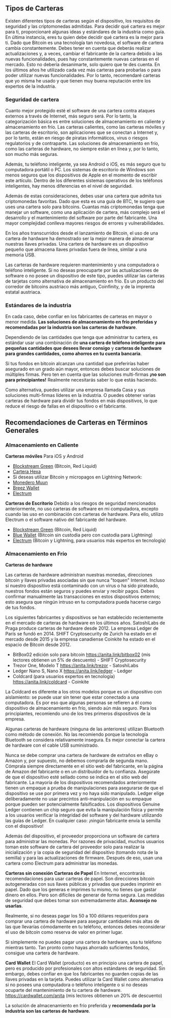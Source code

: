 ## Tipos de Carteras

Existen diferentes tipos de carteras según el dispositivo, los requisitos de seguridad y las criptomonedas admitidas. Para decidir qué cartera es mejor para ti, proporcionaré algunas ideas y estándares de la industria como guía. En última instancia, eres tu quien debe decidir qué cartera es la mejor para ti. Dado que Bitcoin es una tecnología tan novedosa, el software de cartera cambia constantemente. Debes tener en cuenta que deberás realizar actualizaciones y, a veces, cambiar el fabricante de la cartera debido a las nuevas funcionalidades, pues hay constantemente nuevas carteras en el mercado. Esto no debería desanimarte, solo quiero que te des cuenta. En los últimos años he utilizado cada vez más carteras para probarlas o para poder utilizar nuevas funcionalidades. Por lo tanto, recomendaré carteras que yo misma he usado y que tienen muy buena reputación entre los expertos de la industria.

### Seguridad de cartera

Cuanto mejor protegido esté el software de una cartera contra ataques externos a través de Internet, más seguro será. Por lo tanto, la categorización básica es entre soluciones de almacenamiento en caliente y almacenamiento en frío. Las carteras calientes, como las carteras móviles y las carteras de escritorio, son aplicaciones que se conectan a Internet y, por lo tanto, están en riesgo de piratas informáticos, virus o riesgos regulatorios y de contraparte. Las soluciones de almacenamiento en frío, como las carteras de hardware, no siempre están en línea y, por lo tanto, son mucho más seguras.

Además, tu teléfono inteligente, ya sea Android o iOS, es más seguro que tu computadora portátil o PC. Los sistemas de escritorio de Windows son menos seguros que los dispositivos de Apple en el momento de escribir este artículo. Dentro de los diferentes sistemas operativos de los teléfonos inteligentes, hay menos diferencias en el nivel de seguridad.

Además de estas consideraciones, debes usar una cartera que admita tus criptomonedas favoritas. Dado que esta es una guía de BTC, te sugiero que uses una cartera solo para bitcoins. Cuantas más criptomonedas tenga que manejar un software, como una aplicación de cartera, más complejo será el desarrollo y el mantenimiento del software por parte del fabricante. Una mayor complejidad conlleva mayores riesgos de errores y vulnerabilidades.

En los años transcurridos desde el lanzamiento de Bitcoin, el uso de una cartera de hardware ha demostrado ser la mejor manera de almacenar nuestras llaves privadas. Una cartera de hardware es un dispositivo pequeño que almacena llaves privadas fuera de línea, similar a una memoria USB.

Las carteras de hardware requieren mantenimiento y una computadora o teléfono inteligente. Si no deseas preocuparte por las actualizaciones de software o no posee un dispositivo de este tipo, puedes utilizar las carteras de tarjetas como alternativa de almacenamiento en frío. Es un producto del corredor de bitcoins austriaco más antiguo, Coinfinity, y de la imprenta estatal austriaca.

### Estándares de la industria
En cada caso, debe confiar en los fabricantes de carteras en mayor o menor medida. **Las soluciones de almacenamiento en frío preferidas y recomendadas por la industria son las carteras de hardware**.

Dependiendo de las cantidades que tenga que administrar tu cartera, es estándar usar una combinación de **una cartera de teléfono inteligente para pequeñas cantidades que desees llevar consigo** y **carteras de hardware para grandes cantidades, como ahorros en tu cuenta bancaria**.

Si tus fondos en bitcoin alcanzan una cantidad que preferirías haber asegurado en un grado aún mayor, entonces debes buscar soluciones de múltiples firmas. Pero ten en cuenta que las soluciones multi-firmas **¡no son para principiantes!** Realmente necesitarás saber lo que estás haciendo.

Como alternativa, puedes utilizar una empresa llamada Casa y sus soluciones multi-firmas líderes en la industria. O puedes obtener varias carteras de hardware para dividir tus fondos en más dispositivos, lo que reduce el riesgo de fallas en el dispositivo o el fabricante.

## Recomendaciones de Carteras en Términos Generales

### Almacenamiento en Caliente

**Carteras móviles**
Para iOS y Android
* [Blockstream Green](https://blockstream.com/green/) (Bitcoin, Red Liquid)
* [Cartera Hexa](https://hexawallet.io/)
* Si deseas utilizar Bitcoin y micropagos en Lightning Network:
* [Monedero Muun](https://muun.com/)
* [Breez Wallet](https://breez.technology/)
* [Electrum](https://electrum.org)

**Carteras de Escritorio**
Debido a los riesgos de seguridad mencionados anteriormente, no uso carteras de software en mi computadora, excepto cuando las uso en combinación con carteras de hardware. Para ello, utilizo Electrum o el software nativo del fabricante del hardware.

* [Blockstream Green](https://blockstream.com/green/) (Bitcoin, Red Liquid)
* [Blue Wallet](https://bluewallet.io/) (Bitcoin sin custodia pero con custodia para Lightning)
* [Electrum](https://electrum.org) (Bitcoin y Lightning, para usuarios más expertos en tecnología)

### Almacenamiento en Frío
**Carteras de hardware**

Las carteras de hardware administran nuestras monedas, direcciones bitcoin y llaves privadas asociadas sin que nunca "toquen" Internet. Incluso si nuestro dispositivo está contaminado con un virus o ha sido pirateado, nuestros fondos están seguros y puedes enviar y recibir pagos. Debes confirmar manualmente las transacciones en estos dispositivos externos; esto asegura que ningún intruso en tu computadora pueda hacerse cargo de tus fondos.

Los siguientes fabricantes y dispositivos se han establecido recientemente en el mercado de carteras de hardware en los últimos años. SatoshiLabs de Praga produce carteras de hardware desde 2012. La empresa Ledger de París se fundó en 2014. SHIFT Cryptosecurity de Zurich ha estado en el mercado desde 2015 y la empresa canadiense Coinkite ha estado en el espacio de Bitcoin desde 2012.

* BitBox02 edición solo para bitcoin https://anita.link/bitbox02 (mis lectores obtienen un 5% de descuento) - SHIFT Cryptosecurity
* Trezor One, Modelo T https://anita.link/trezor - SatoshiLabs
* Ledger Nano S, Nano X https://anita.link/ledger - Ledger
* Coldcard (para usuarios expertos en tecnología) https://anita.link/coldcard - Coinkite

La Coldcard es diferente a los otros modelos porque es un dispositivo con aislamiento: se puede usar sin tener que estar conectado a una computadora. Es por eso que algunas personas se refieren a él como dispositivo de almacenamiento en frío, siendo aún más seguro. Para los principiantes, recomiendo uno de los tres primeros dispositivos de la empresa.

Algunas carteras de hardware (ninguna de las anteriores) utilizan Bluetooth como método de conexión. No las recomiendo porque la tecnología Bluetooth se considera relativamente insegura. Es mejor conectar la cartera de hardware con el cable USB suministrado.

Nunca se debe comprar una cartera de hardware de extraños en eBay o Amazon y, por supuesto, no debemos comprarla de segunda mano. Cómprala siempre directamente en el sitio web del fabricante, en la página de Amazon del fabricante o en un distribuidor de tu confianza. Asegúrate de que el dispositivo esté sellado como se indica en el sitio web del fabricante. La mayoría de los dispositivos recomendados anteriormente tienen un empaque a prueba de manipulaciones para asegurarse de que el dispositivo se use por primera vez y no haya sido manipulado. Ledger elige deliberadamente no usar precintos anti-manipulación en su empaque porque pueden ser potencialmente falsificados. Los dispositivos Genuine Ledger contienen un chip seguro que evita la manipulación física y permite a los usuarios verificar la integridad del software y del hardware utilizando las guías de Ledger. En cualquier caso: ¡ningún fabricante envía la semilla con el dispositivo!

Además del dispositivo, el proveedor proporciona un software de cartera para administrar las monedas. Por razones de privacidad, muchos usuarios toman este software de cartera del proveedor solo para realizar la inicialización y la copia de seguridad del dispositivo (tomando nota de la semilla) y para las actualizaciones de firmware. Después de eso, usan una cartera como Electrum para administrar las monedas.

**Carteras sin conexión**
**Carteras de Papel**
En Internet, encontrarás recomendaciones para usar carteras de papel. Son direcciones bitcoin autogeneradas con sus llaves públicas y privadas que puedes imprimir en papel. Dado que los generas e imprimes tu mismo, no tienes que gastar dinero en ellos. Pero son difíciles de generar de forma segura. Las medidas de seguridad que debes tomar son extremadamente altas. **Aconsejo no usarlas**.

Realmente, si no deseas pagar los 50 a 100 dólares requeridos para comprar una cartera de hardware para asegurar cantidades más altas de las que llevarías cómodamente en tu teléfono, entonces debes reconsiderar el uso de bitcoin como reserva de valor en primer lugar.

Si simplemente no puedes pagar una cartera de hardware, usa tu teléfono mientras tanto. Tan pronto como hayas ahorrado suficientes fondos, consigue una cartera de hardware.

**Card Wallet**
El Card Wallet (producto) es en principio una cartera de papel, pero es producido por profesionales con altos estándares de seguridad. Sin embargo, debes confiar en que los fabricantes no guarden copias de las llaves privadas en la tarjeta. Puedes utilizar la Card Wallet como alternativa si no posees una computadora o teléfono inteligente o si no deseas ocuparte del mantenimiento de tu cartera de hardware. https://cardwallet.com/anita (mis lectores obtienen un 20% de descuento)

La solución de almacenamiento en frío preferida y **recomendada por la industria son las carteras de hardware**.

